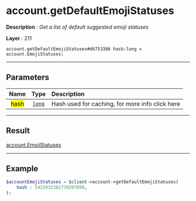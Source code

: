 # account.getDefaultEmojiStatuses

**Description** : *Get a list of default suggested emoji statuses*

**Layer** : 211

```tl
account.getDefaultEmojiStatuses#d6753386 hash:long = account.EmojiStatuses;
```

---

## Parameters

| Name | Type | Description |
| :---: | :---: | :--- |
| <mark>hash</mark> | [`long`](type/long) | Hash used for caching, for more info click here |

---

## Result

[account.EmojiStatuses](type/account.EmojiStatuses)

---

## Example

```php
$accountEmojiStatuses = $client->account->getDefaultEmojiStatuses(
	hash : 5423832382739207090,
);
```